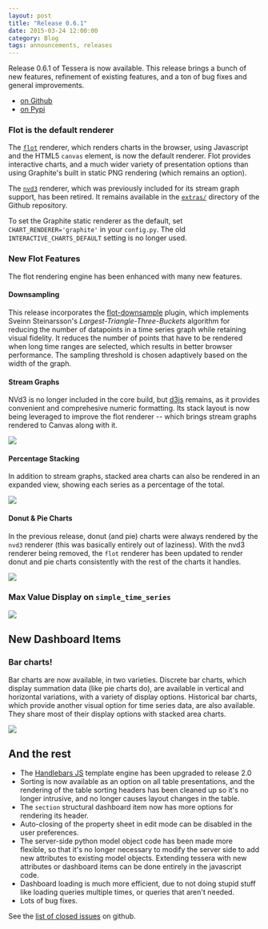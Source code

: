 ```yaml
---
layout: post
title: "Release 0.6.1"
date: 2015-03-24 12:00:00
category: Blog
tags: announcements, releases
---
```


Release 0.6.1 of Tessera is now available. This release brings a bunch
of new features, refinement of existing features, and a ton of bug
fixes and general improvements.

* [on Github](https://github.com/urbanairship/tessera/releases/tag/v0.6.1)
* [on Pypi](https://pypi.python.org/pypi/tessera/0.6.1)


### Flot is the default renderer


The [`flot`](http://www.flotcharts.org/) renderer, which renders charts in the browser, using Javascript and the HTML5 `canvas` element, is now the default renderer. Flot provides interactive charts, and a much wider variety of presentation options than using Graphite's built in static PNG rendering (which remains an option).

The [`nvd3`](http://nvd3.org/) renderer, which was previously included for its stream graph support, has been retired. It remains available in the [`extras/`](https://github.com/urbanairship/tessera/tree/master/extras) directory of the Github repository.

To set the Graphite static renderer as the default, set `CHART_RENDERER='graphite'` in your `config.py`. The old `INTERACTIVE_CHARTS_DEFAULT` setting is no longer used.

### New Flot Features

The flot rendering engine has been enhanced with many new features.

#### Downsampling

This release incorporates the [flot-downsample](https://github.com/sveinn-steinarsson/flot-downsample/) plugin, which implements Sveinn Steinarsson's _Largest-Triangle-Three-Buckets_ algorithm for reducing the number of datapoints in a time series graph while retaining visual fidelity. It reduces the number of points that have to be rendered when long time ranges are selected, which results in better browser performance. The sampling threshold is chosen adaptively based on the width of the graph.

#### Stream Graphs

NVd3 is no longer included in the core build, but [d3js](http://d3js.org/) remains, as it provides convenient and comprehesive numeric formatting. Its stack layout is now being leveraged to improve the flot renderer -- which brings stream graphs rendered to Canvas along with it.

![]({{site.baseurl}}/images/0.6/stream-graph.png)

#### Percentage Stacking

In addition to stream graphs, stacked area charts can also be rendered in an expanded view, showing each series as a percentage of the total.

![]({{site.baseurl}}/images/0.6/percentage-stacking.png)

#### Donut & Pie Charts

In the previous release, donut (and pie) charts were always rendered by the `nvd3` renderer (this was basically entirely out of laziness). With the nvd3 renderer being removed, the `flot` renderer has been updated to render donut and pie charts consistently with the rest of the charts it handles.

![]({{site.baseurl}}/images/0.6/donuts.png)

### Max Value Display on `simple_time_series`

![]({{site.baseurl}}/images/0.6/max-value.png)

## New Dashboard Items

### Bar charts!

Bar charts are now available, in two varieties. Discrete bar charts, which display summation data (like pie charts do), are available in vertical and horizontal variations, with a variety of display options. Historical bar charts, which provide another visual option for time series data, are also available. They share most of their display options with stacked area charts.

![]({{site.baseurl}}/images/0.6/bars.png)

## And the rest

* The [Handlebars JS]() template engine has been upgraded to release 2.0
* Sorting is now available as an option on all table presentations, and the rendering of the table sorting headers has been cleaned up so it's no longer intrusive, and no longer causes layout changes in the table.
* The `section` structural dashboard item now has more options for rendering its header.
* Auto-closing of the property sheet in edit mode can be disabled in the user preferences.
* The server-side python model object code has been made more flexible, so that it's no longer necessary to modify the server side to add new attributes to existing model objects. Extending tessera with new attributes or dashboard items can be done entirely in the javascript code.
* Dashboard loading is much more efficient, due to not doing stupid stuff like loading queries multiple times, or queries that aren't needed.
* Lots of bug fixes.

See the
[list of closed issues](https://github.com/urbanairship/tessera/issues?q=milestone%3A%22Release+0.6%22+is%3Aclosed)
on github.
